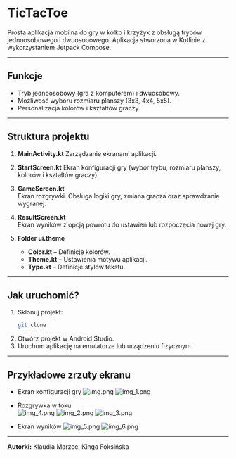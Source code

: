 # TicTacToe

Prosta aplikacja mobilna do gry w kółko i krzyżyk z obsługą trybów jednoosobowego i dwuosobowego. 
Aplikacja stworzona w Kotlinie z wykorzystaniem Jetpack Compose.

---

## Funkcje
- Tryb jednoosobowy (gra z komputerem) i dwuosobowy.
- Możliwość wyboru rozmiaru planszy (3x3, 4x4, 5x5).
- Personalizacja kolorów i kształtów graczy.

---

## Struktura projektu
1. **MainActivity.kt**
   Zarządzanie ekranami aplikacji.

2. **StartScreen.kt**
   Ekran konfiguracji gry (wybór trybu, rozmiaru planszy, kolorów i kształtów graczy).

3. **GameScreen.kt**  
   Ekran rozgrywki. Obsługa logiki gry, zmiana gracza oraz sprawdzanie wygranej.

4. **ResultScreen.kt**  
   Ekran wyników z opcją powrotu do ustawień lub rozpoczęcia nowej gry.

5. **Folder ui.theme**
    - **Color.kt** – Definicje kolorów.
    - **Theme.kt** – Ustawienia motywu aplikacji.
    - **Type.kt** – Definicje stylów tekstu.

---

## Jak uruchomić?
1. Sklonuj projekt:
   ```bash
   git clone 
   ```
2. Otwórz projekt w Android Studio.
3. Uruchom aplikację na emulatorze lub urządzeniu fizycznym.

---

## Przykładowe zrzuty ekranu 
- Ekran konfiguracji gry
![img.png](img.png)
![img_1.png](img_1.png)

- Rozgrywka w toku  
![img_4.png](img_4.png)
![img_2.png](img_2.png)
![img_3.png](img_3.png)

- Ekran wyników
![img_5.png](img_5.png)
![img_6.png](img_6.png)

---

**Autorki:** Klaudia Marzec, Kinga Foksińska
